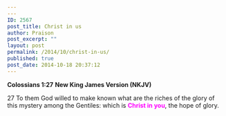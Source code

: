 ```yaml
---
---
ID: 2567
post_title: Christ in us
author: Praison
post_excerpt: ""
layout: post
permalink: /2014/10/christ-in-us/
published: true
post_date: 2014-10-18 20:37:12
---
```

<strong>Colossians 1:27</strong>
<strong> New King James Version (NKJV)</strong>

27 To them God willed to make known what are the riches of the glory of this mystery among the Gentiles: which is <span style="color: #ff00ff;"><strong>Christ in you</strong></span>, the hope of glory.
